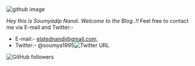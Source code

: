 ![github image](https://encrypted-tbn0.gstatic.com/images?q=tbn%3AANd9GcR9Wn0ByZdhlP1bizmXtv0eAp1tgwRFy-3VA05sqb2SWN_dlbh2)

*Hey this is Soumyadip Nandi. Welcome to the Blog..!!* 
Feel free to contact me via E-mail and Twitter:- 
- E-mail:- elatednandi@gmail.com, 
- Twitter:- @soumya1995![Twitter URL](https://img.shields.io/twitter/url?style=social&url=https%3A%2F%2Ftwitter.com%2FSoumya1995j)

![GitHub followers](https://img.shields.io/github/followers/soumyadip1995?label=follow&style=social)
 

